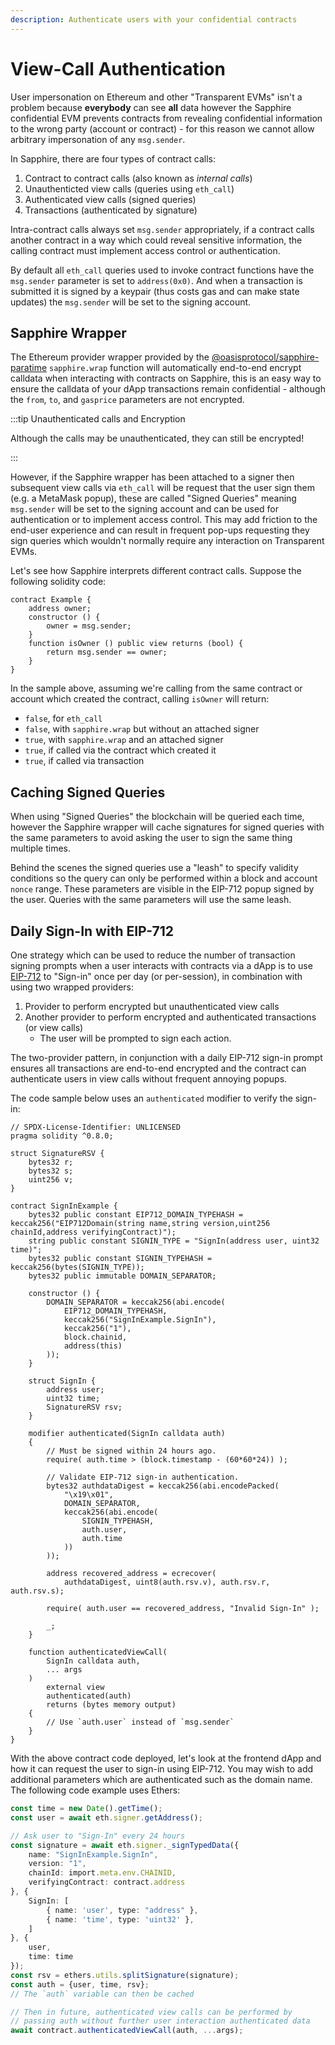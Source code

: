 ```yaml
---
description: Authenticate users with your confidential contracts
---
```


# View-Call Authentication

User impersonation on Ethereum and other "Transparent EVMs" isn't a problem
because **everybody** can see **all** data however the Sapphire confidential
EVM prevents contracts from revealing confidential information to the wrong
party (account or contract) - for this reason we cannot allow arbitrary
impersonation of any `msg.sender`.

In Sapphire, there are four types of contract calls:

 1. Contract to contract calls (also known as *internal calls*)
 2. Unauthenticted view calls (queries using `eth_call`)
 3. Authenticated view calls (signed queries)
 4. Transactions (authenticated by signature)

Intra-contract calls always set `msg.sender` appropriately, if a contract calls
another contract in a way which could reveal sensitive information, the calling
contract must implement access control or authentication.

By default all `eth_call` queries used to invoke contract functions have the
`msg.sender` parameter is set to `address(0x0)`. And when a transaction is
submitted it is signed by a keypair (thus costs gas and can make state updates)
the `msg.sender` will be set to the signing account.

## Sapphire Wrapper

The Ethereum provider wrapper provided by the [@oasisprotocol/sapphire-paratime][sp-npm]
`sapphire.wrap` function will automatically end-to-end encrypt calldata when
interacting with contracts on Sapphire, this is an easy way to ensure the
calldata of your dApp transactions remain confidential - although the `from`,
`to`, and `gasprice` parameters are not encrypted.

[sp-npm]: https://www.npmjs.com/package/@oasisprotocol/sapphire-paratime

:::tip Unauthenticated calls and Encryption

Although the calls may be unauthenticated, they can still be encrypted!

:::

However, if the Sapphire wrapper has been attached to a signer then subsequent
view calls via `eth_call` will be request that the user sign them (e.g. a
MetaMask popup), these are called "Signed Queries" meaning `msg.sender` will be
set to the signing account and can be used for authentication or to implement
access control. This may add friction to the end-user experience and can result
in frequent pop-ups requesting they sign queries which wouldn't normally require
any interaction on Transparent EVMs.

Let's see how Sapphire interprets different contract calls. Suppose the
following solidity code:

```solidity
contract Example {
    address owner;
    constructor () {
        owner = msg.sender;
    }
    function isOwner () public view returns (bool) {
        return msg.sender == owner;
    }
}
```

In the sample above, assuming we're calling from the same contract or account
which created the contract, calling `isOwner` will return:

 * `false`, for `eth_call`
 * `false`, with `sapphire.wrap` but without an attached signer
 * `true`, with `sapphire.wrap` and an attached signer
 * `true`, if called via the contract which created it
* `true`, if called via transaction

## Caching Signed Queries

When using "Signed Queries" the blockchain will be queried each time, however
the Sapphire wrapper will cache signatures for signed queries with the same
parameters to avoid asking the user to sign the same thing multiple times.

Behind the scenes the signed queries use a "leash" to specify validity conditions
so the query can only be performed within a block and account `nonce` range.
These parameters are visible in the EIP-712 popup signed by the user. Queries
with the same parameters will use the same leash.

## Daily Sign-In with EIP-712

One strategy which can be used to reduce the number of transaction signing
prompts when a user interacts with contracts via a dApp is to use
[EIP-712][eip-712] to "Sign-in" once per day (or per-session), in combination
with using two wrapped providers:

[eip-712]: https://eips.ethereum.org/EIPS/eip-712

 1. Provider to perform encrypted but unauthenticated view calls
 2. Another provider to perform encrypted and authenticated transactions (or view calls)
    - The user will be prompted to sign each action.

The two-provider pattern, in conjunction with a daily EIP-712 sign-in prompt
ensures all transactions are end-to-end encrypted and the contract can
authenticate users in view calls without frequent annoying popups.

The code sample below uses an `authenticated` modifier to verify the sign-in:

```solidity
// SPDX-License-Identifier: UNLICENSED
pragma solidity ^0.8.0;

struct SignatureRSV {
    bytes32 r;
    bytes32 s;
    uint256 v;
}

contract SignInExample {
    bytes32 public constant EIP712_DOMAIN_TYPEHASH = keccak256("EIP712Domain(string name,string version,uint256 chainId,address verifyingContract)");
    string public constant SIGNIN_TYPE = "SignIn(address user, uint32 time)";
    bytes32 public constant SIGNIN_TYPEHASH = keccak256(bytes(SIGNIN_TYPE));
    bytes32 public immutable DOMAIN_SEPARATOR;

    constructor () {
        DOMAIN_SEPARATOR = keccak256(abi.encode(
            EIP712_DOMAIN_TYPEHASH,
            keccak256("SignInExample.SignIn"),
            keccak256("1"),
            block.chainid,
            address(this)
        ));
    }

    struct SignIn {
        address user;
        uint32 time;
        SignatureRSV rsv;
    }

    modifier authenticated(SignIn calldata auth)
    {
        // Must be signed within 24 hours ago.
        require( auth.time > (block.timestamp - (60*60*24)) );

        // Validate EIP-712 sign-in authentication.
        bytes32 authdataDigest = keccak256(abi.encodePacked(
            "\x19\x01",
            DOMAIN_SEPARATOR,
            keccak256(abi.encode(
                SIGNIN_TYPEHASH,
                auth.user,
                auth.time
            ))
        ));

        address recovered_address = ecrecover(
            authdataDigest, uint8(auth.rsv.v), auth.rsv.r, auth.rsv.s);

        require( auth.user == recovered_address, "Invalid Sign-In" );

        _;
    }

    function authenticatedViewCall(
        SignIn calldata auth,
        ... args
    )
        external view
        authenticated(auth)
        returns (bytes memory output)
    {
        // Use `auth.user` instead of `msg.sender`
    }
}
```

With the above contract code deployed, let's look at the frontend dApp and how
it can request the user to sign-in using EIP-712. You may wish to add additional
parameters which are authenticated such as the domain name. The following code
example uses Ethers:

```typescript
const time = new Date().getTime();
const user = await eth.signer.getAddress();

// Ask user to "Sign-In" every 24 hours
const signature = await eth.signer._signTypedData({
    name: "SignInExample.SignIn",
    version: "1",
    chainId: import.meta.env.CHAINID,
    verifyingContract: contract.address
}, {
    SignIn: [
        { name: 'user', type: "address" },
        { name: 'time', type: 'uint32' },
    ]
}, {
    user,
    time: time
});
const rsv = ethers.utils.splitSignature(signature);
const auth = {user, time, rsv};
// The `auth` variable can then be cached

// Then in future, authenticated view calls can be performed by
// passing auth without further user interaction authenticated data
await contract.authenticatedViewCall(auth, ...args);
```